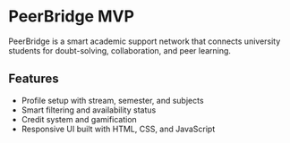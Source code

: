 # PeerBridge MVP

PeerBridge is a smart academic support network that connects university students for doubt-solving, collaboration, and peer learning.

## Features
- Profile setup with stream, semester, and subjects
- Smart filtering and availability status
- Credit system and gamification
- Responsive UI built with HTML, CSS, and JavaScript
